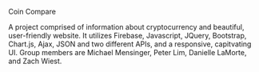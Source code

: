 Coin Compare

A project comprised of information about cryptocurrency and beautiful, user-friendly website. It utilizes Firebase, Javascript, JQuery, Bootstrap, Chart.js, Ajax, JSON and two different APIs, and a responsive, capitvating UI. Group members are Michael Mensinger, Peter Lim, Danielle LaMorte, and Zach Wiest.
